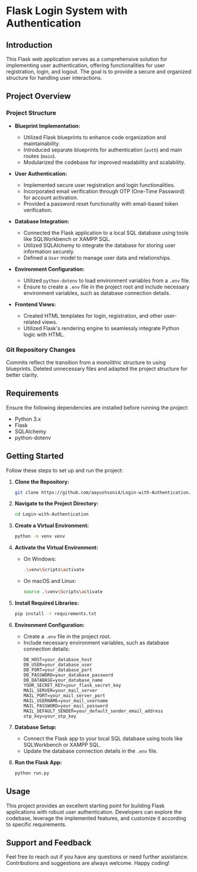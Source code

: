 # Flask Login System with Authentication

## Introduction

This Flask web application serves as a comprehensive solution for implementing user authentication, offering functionalities for user registration, login, and logout. The goal is to provide a secure and organized structure for handling user interactions.

## Project Overview

### Project Structure

- **Blueprint Implementation:**
  - Utilized Flask blueprints to enhance code organization and maintainability.
  - Introduced separate blueprints for authentication (`auth`) and main routes (`main`).
  - Modularized the codebase for improved readability and scalability.

- **User Authentication:**
  - Implemented secure user registration and login functionalities.
  - Incorporated email verification through OTP (One-Time Password) for account activation.
  - Provided a password reset functionality with email-based token verification.

- **Database Integration:**
  - Connected the Flask application to a local SQL database using tools like SQLWorkbench or XAMPP SQL.
  - Utilized SQLAlchemy to integrate the database for storing user information securely.
  - Defined a `User` model to manage user data and relationships.

- **Environment Configuration:**
  - Utilized `python-dotenv` to load environment variables from a `.env` file.
  - Ensure to create a `.env` file in the project root and include necessary environment variables, such as database connection details.

- **Frontend Views:**
  - Created HTML templates for login, registration, and other user-related views.
  - Utilized Flask's rendering engine to seamlessly integrate Python logic with HTML.

### Git Repository Changes

Commits reflect the transition from a monolithic structure to using blueprints. Deleted unnecessary files and adapted the project structure for better clarity.

## Requirements

Ensure the following dependencies are installed before running the project:

- Python 3.x
- Flask
- SQLAlchemy
- python-dotenv

## Getting Started

Follow these steps to set up and run the project:

1. **Clone the Repository:**
    ```bash
    git clone https://github.com/aayushsoni4/Login-with-Authentication.git
    ```

2. **Navigate to the Project Directory:**
    ```bash
    cd Login-with-Authentication
    ```

3. **Create a Virtual Environment:**
    ```bash
    python -m venv venv
    ```

4. **Activate the Virtual Environment:**
    - On Windows:
        ```bash
        .\venv\Scripts\activate
        ```
    - On macOS and Linux:
        ```bash
        source .\venv\Scripts\activate
        ```

5. **Install Required Libraries:**
    ```bash
    pip install -r requirements.txt
    ```

6. **Environment Configuration:**
    - Create a `.env` file in the project root.
    - Include necessary environment variables, such as database connection details:
        ```plaintext
        DB_HOST=your_database_host
        DB_USER=your_database_user
        DB_PORT=your_database_port
        DB_PASSWORD=your_database_password
        DB_DATABASE=your_database_name
        YOUR_SECRET_KEY=your_flask_secret_key
        MAIL_SERVER=your_mail_server
        MAIL_PORT=your_mail_server_port
        MAIL_USERNAME=your_mail_username
        MAIL_PASSWORD=your_mail_password
        MAIL_DEFAULT_SENDER=your_default_sender_email_address
        otp_key=your_otp_key
        ```

7. **Database Setup:**
    - Connect the Flask app to your local SQL database using tools like SQLWorkbench or XAMPP SQL.
    - Update the database connection details in the `.env` file.

8. **Run the Flask App:**
    ```bash
    python run.py
    ```

## Usage

This project provides an excellent starting point for building Flask applications with robust user authentication. Developers can explore the codebase, leverage the implemented features, and customize it according to specific requirements.

## Support and Feedback

Feel free to reach out if you have any questions or need further assistance. Contributions and suggestions are always welcome. Happy coding!

